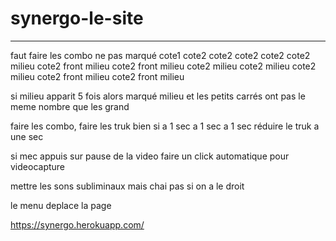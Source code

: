 # synergo-le-site



------------------------------------------------



faut faire les combo ne pas marqué cote1
cote2
cote2
cote2
cote2
cote2
milieu
cote2
front
milieu
cote2
front
milieu
cote2
milieu
cote2
milieu
cote2
milieu
cote2
front
milieu
cote2
front
milieu

si milieu apparit 5 fois alors marqué milieu et les petits carrés ont pas le meme nombre que les grand

faire les combo, faire les truk bien si a 1 sec a 1 sec a 1 sec réduire le truk a une sec

si mec appuis sur pause de la video faire un click automatique pour videocapture

mettre les sons subliminaux mais chai pas si on a le droit 

le menu deplace la page





https://synergo.herokuapp.com/ 


